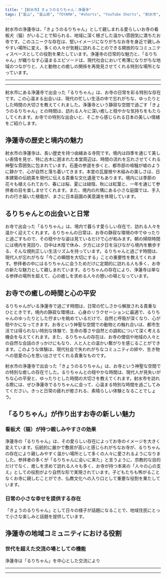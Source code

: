 ```yaml
---
title: "【射水市】きょうのるりちゃん｜浄蓮寺"
tags: ["富山", "富山県", "TOYAMA", "#shorts", "YouTube Shorts", "射水市", "新湊", "海王丸", "太閤山ランド", "神社仏閣", "パワースポット", "歴史", "文化財", "富山観光", "富山旅行", "北陸観光", "日本海", "立山黒部", "動画", "ショート動画", "富山県の観光スポット", "富山県でおすすめの場所", "富山県の名所", "富山県の見どころ", "富山県のグルメ", "富山県の文化", "富山県の自然", "富山県のイベント"]
---
```


射水市の浄蓮寺は、「きょうのるりちゃん」として親しまれる愛らしいお寺の看板犬（猫）がいることで知られる、地域に深く根ざした温かい雰囲気に満ちたお寺です。このユニークな存在は、堅いイメージになりがちなお寺を身近で親しみやすい場所に変え、多くの人々が気軽に訪れることのできる開放的なコミュニティスペースとしての役割を果たしています。浄蓮寺の日常的な魅力と、「るりちゃん」が織りなす心温まるエピソードは、現代社会において希薄になりがちな地域のつながりと、人と動物との癒しの関係を再発見させてくれる特別な場所となっています。

---

<!-- 🎥 YouTube動画埋め込み -->
<!-- No YouTube URL provided -->

---

射水市にある浄蓮寺で出会った「るりちゃん」は、お寺の日常を彩る特別な存在です。この心温まる出会いは、現代の忙しい生活の中で忘れがちな、ゆったりとした時間の大切さを教えてくれました。浄蓮寺という静寂な空間で過ごす「きょうのるりちゃん」との時間は、訪れる人々に深い癒しと穏やかな気持ちをもたらしてくれます。お寺での特別な出会いと、そこから感じられる日本の美しい情緒をご紹介します。

## 浄蓮寺の歴史と境内の魅力

射水市の浄蓮寺は、長い歴史を持つ由緒ある寺院です。境内は四季を通じて美しい表情を見せ、特に古木に囲まれた本堂周辺は、時間の流れを忘れさせてくれる神聖な雰囲気に包まれています。石畳の参道を歩くと、都市部の喧騒が嘘のように静かで、心が自然と落ち着いてきます。本堂の瓦屋根や木組みの美しさは、日本建築の伝統美を現代に伝える貴重な文化遺産でもあります。境内には季節の花々も植えられており、春には桜、夏には緑陰、秋には紅葉と、一年を通じて参拝者の目を楽しませてくれます。また、境内の片隅にある小さな庭園では、手入れの行き届いた植栽が、まさに日本庭園の美意識を体現しています。

## るりちゃんとの出会いと日常

お寺で出会った「るりちゃん」は、境内で暮らす愛らしい存在で、訪れる人々を温かく迎えてくれます。るりちゃんの日常は、お寺の静寂な環境の中でゆったりと過ごすもので、その穏やかな姿は見ているだけで心が和みます。朝の掃除時間には境内を見回り、日中は木陰で休み、夕方には夕日を浴びながら境内を散歩する、そんな規則正しい生活リズムを持っています。るりちゃんと過ごす時間は、現代人が忘れがちな「今この瞬間を大切にする」ことの重要性を教えてくれます。参拝者の中にはるりちゃんに会うためだけに定期的に訪れる人も多く、お寺の新たな魅力として親しまれています。るりちゃんの存在により、浄蓮寺は単なる参拝の場所を超えて、心の癒しを求める人々の憩いの場となっています。

## お寺での癒しの時間と心の平安

るりちゃんがいる浄蓮寺で過ごす時間は、日常の忙しさから解放される貴重なひとときです。境内の静寂な環境は、心身のリラクゼーションに最適で、るりちゃんのゆったりとした佇まいを眺めているだけで、自然と呼吸が深くなり、心が穏やかになってきます。お寺という神聖な空間での動物との触れ合いは、都市生活では得られない特別な体験で、生命の尊さや自然との調和について深く考える機会を与えてくれます。また、るりちゃんの存在は、お寺の僧侶や地域の人々との自然な会話のきっかけにもなり、人と人との温かい繋がりを感じることができます。このような体験は、現代社会で失われがちなコミュニティの絆や、生き物への慈愛の心を思い出させてくれる貴重なものです。

射水市の浄蓮寺で出会った「きょうのるりちゃん」は、お寺という神聖な空間での特別な癒しの存在でした。るりちゃんとの穏やかな時間は、現代人が見失いがちな心の平安と、ゆったりとした時間の大切さを教えてくれます。射水市を訪れる際には、ぜひ浄蓮寺でるりちゃんに会って、心温まる特別な時間を過ごしてみてください。きっと日常の疲れが癒される、素晴らしい体験となることでしょう。

## 「るりちゃん」が作り出すお寺の新しい魅力

### 看板犬（猫）が持つ親しみやすさの効果

浄蓮寺の「るりちゃん」は、その愛らしい存在によってお寺のイメージを大きく変えています。伝統的に厳かで敷居が高いと感じられがちなお寺が、るりちゃんの存在により親しみやすく温かい場所として多くの人々に愛されるようになりました。参拝者の多くが「るりちゃんに会いに来た」と言うように、宗教的な目的だけでなく、癒しを求めて訪れる人々も多く、お寺が持つ本来の「人々の心の支え」としての役割がより自然な形で実現されています。子どもたちも怖がることなくお寺に親しむことができ、仏教文化への入り口として重要な役割を果たしています。

### 日常の小さな幸せを提供する存在

「きょうのるりちゃん」として日々の様子が話題になることで、地域住民にとって小さな楽しみと話題を提供しています。

## 浄蓮寺の地域コミュニティにおける役割

### 世代を超えた交流の場としての機能

浄蓮寺は「るりちゃん」を中心とした交流により

---

<!-- 🗺 Googleマップ（自動表示: page.tsxで地域名から自動生成） -->

<!-- 📍 宿泊リンク（自動表示: page.tsxで地域別リンクを自動生成）
     - タイトルから地域名を抽出
     - JTB / 楽天トラベル / じゃらん / 一休.com 対応
     - 環境変数でプロバイダー切替可能
-->

<!-- 📚 関連記事（自動表示: page.tsxで同カテゴリから2件自動選択） -->

<!-- 🏷️ タグ（自動表示: page.tsxで記事最下部に自動配置） -->

---

<!--
【記事文字数ルール】
- 基本文字数: 最低1000文字以上
- 推奨文字数: 1000〜1500文字（スマホ読みやすさ最優先）
- 上限なし: 情報量的に必要な場合は1500文字や2000文字を超えても良い
- 判断基準: 読者にとって価値ある情報を過不足なく提供できる文字数

【記事構成の最終形】
1. タイトル・動画・本文
2. まとめ
3. Googleマップ（見出しなし、マップのみ自動表示）
4. **宿泊リンク（地域別自動生成）** ← 2025年10月7日追加
5. 関連記事（H3、同カテゴリから2件自動選択）
6. タグ（記事最下部に自動表示）
7. ナビゲーションボタン

【宿泊リンクシステム仕様】
- タイトルから地域名を自動抽出（【〇〇市】形式優先）
- 北陸地方地域辞書: 富山/石川/福井の主要都市対応
- 対応プロバイダー: JTB（既定）/ 楽天トラベル / じゃらん / 一休.com
- 環境変数で切替: NEXT_PUBLIC_DEFAULT_TRAVEL_PROVIDER
- URLテンプレート: 地域名自動エンコード + アフィリエイトID挿入
- 配置位置: Googleマップ直後、関連記事より前

【自動生成セクション】
※以下はpage.tsxで自動生成されるため、記事本文には含めない
- Googleマップ: タイトル【】内の地域名から生成
- 宿泊リンク: 地域名抽出 → Deeplink生成 → スタイル適用
- 関連記事: 同カテゴリから2件を自動選択・リンク化
- タグ: 記事データから最下部に自動配置

【削除済みセクション】
※アクセス方法・周辺情報・公式リンクセクションは不要（2025年10月5日削除）

【AdSense・アフィリエイト】
- Google AdSense: 全ページ自動読み込み（layout.tsx）
- アフィリエイトスクリプト: AffilScript（layout.tsx）
- data-affil属性での動的リンク変換機能あり（現在は宿泊リンクで代替）

【最終更新】2025年10月7日 - 地域別宿泊リンク自動生成システム実装
-->
